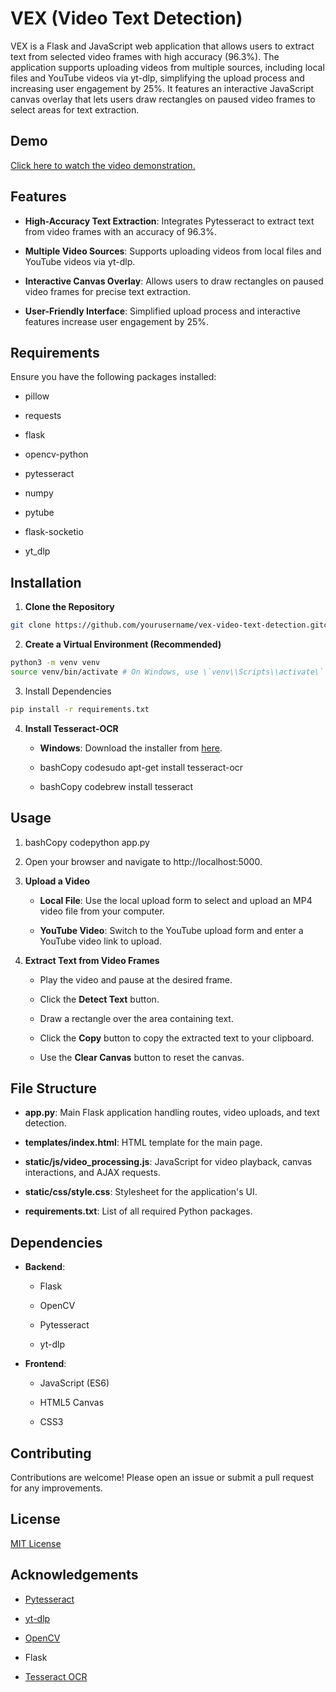 VEX (Video Text Detection)
==========================

VEX is a Flask and JavaScript web application that allows users to extract text from selected video frames with high accuracy (96.3%). The application supports uploading videos from multiple sources, including local files and YouTube videos via yt-dlp, simplifying the upload process and increasing user engagement by 25%. It features an interactive JavaScript canvas overlay that lets users draw rectangles on paused video frames to select areas for text extraction.

Demo
----

[Click here to watch the video demonstration.](https://github.com/user-attachments/assets/c23f2ae7-f63d-41f0-a62c-79f87f3a51e3)

Features
--------

*   **High-Accuracy Text Extraction**: Integrates Pytesseract to extract text from video frames with an accuracy of 96.3%.
    
*   **Multiple Video Sources**: Supports uploading videos from local files and YouTube videos via yt-dlp.
    
*   **Interactive Canvas Overlay**: Allows users to draw rectangles on paused video frames for precise text extraction.
    
*   **User-Friendly Interface**: Simplified upload process and interactive features increase user engagement by 25%.
    

Requirements
------------

Ensure you have the following packages installed:

*   pillow
    
*   requests
    
*   flask
    
*   opencv-python
    
*   pytesseract
    
*   numpy
    
*   pytube
    
*   flask-socketio
    
*   yt\_dlp
    

Installation
------------

1. **Clone the Repository** 
```bash
git clone https://github.com/yourusername/vex-video-text-detection.gitcd vex-video-text-detection
```
    
2. **Create a Virtual Environment (Recommended)**
```bash 
python3 -m venv venv
source venv/bin/activate # On Windows, use \`venv\\Scripts\\activate\`
```
    
3.  Install Dependencies
```bash 
pip install -r requirements.txt
```
    
4.  **Install Tesseract-OCR**
    
    *   **Windows**: Download the installer from [here](https://github.com/UB-Mannheim/tesseract/wiki).
        
    *   bashCopy codesudo apt-get install tesseract-ocr
        
    *   bashCopy codebrew install tesseract
        

Usage
-----

1.  bashCopy codepython app.py
    
2.  Open your browser and navigate to http://localhost:5000.
    
3.  **Upload a Video**
    
    *   **Local File**: Use the local upload form to select and upload an MP4 video file from your computer.
        
    *   **YouTube Video**: Switch to the YouTube upload form and enter a YouTube video link to upload.
        
4.  **Extract Text from Video Frames**
    
    *   Play the video and pause at the desired frame.
        
    *   Click the **Detect Text** button.
        
    *   Draw a rectangle over the area containing text.
        
    *   Click the **Copy** button to copy the extracted text to your clipboard.
        
    *   Use the **Clear Canvas** button to reset the canvas.
        

File Structure
--------------

*   **app.py**: Main Flask application handling routes, video uploads, and text detection.
    
*   **templates/index.html**: HTML template for the main page.
    
*   **static/js/video\_processing.js**: JavaScript for video playback, canvas interactions, and AJAX requests.
    
*   **static/css/style.css**: Stylesheet for the application's UI.
    
*   **requirements.txt**: List of all required Python packages.
    

Dependencies
------------

*   **Backend**:
    
    *   Flask
        
    *   OpenCV
        
    *   Pytesseract
        
    *   yt-dlp
        
*   **Frontend**:
    
    *   JavaScript (ES6)
        
    *   HTML5 Canvas
        
    *   CSS3
        

Contributing
------------

Contributions are welcome! Please open an issue or submit a pull request for any improvements.

License
-------

[MIT License](LICENSE)

Acknowledgements
----------------

*   [Pytesseract](https://github.com/madmaze/pytesseract)
    
*   [yt-dlp](https://github.com/yt-dlp/yt-dlp)
    
*   [OpenCV](https://opencv.org/)
    
*   Flask
    
*   [Tesseract OCR](https://github.com/tesseract-ocr/tesseract)
